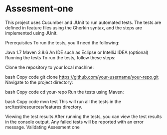 # Assesment-one
This project uses Cucumber and JUnit to run automated tests. The tests are defined in feature files using the Gherkin syntax, and the steps are implemented using JUnit.

Prerequisites
To run the tests, you'll need the following:

Java 1.7
Maven 3.8.6 
An IDE such as Eclipse or IntelliJ IDEA (optional)
Running the tests
To run the tests, follow these steps:

Clone the repository to your local machine:

bash
Copy code
git clone https://github.com/your-username/your-repo.git
Navigate to the project directory:

bash
Copy code
cd your-repo
Run the tests using Maven:

bash
Copy code
mvn test
This will run all the tests in the src/test/resources/features directory.

Viewing the test results
After running the tests, you can view the test results in the console output. Any failed tests will be reported with an error message.
Validating Assesment one
